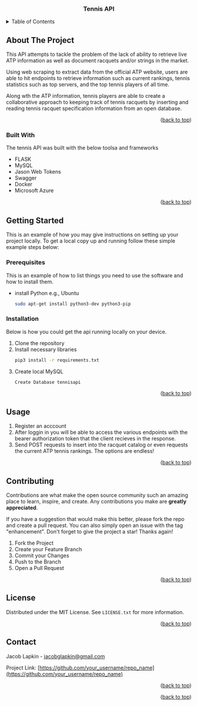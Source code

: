
  <h3 align="center">Tennis API</h3>

<!-- TABLE OF CONTENTS -->
<details>
  <summary>Table of Contents</summary>
  <ol>
    <li>
      <a href="#about-the-project">About The Project</a>
      <ul>
        <li><a href="#built-with">Built With</a></li>
      </ul>
    </li>
    <li>
      <a href="#getting-started">Getting Started</a>
      <ul>
        <li><a href="#prerequisites">Prerequisites</a></li>
        <li><a href="#installation">Installation</a></li>
      </ul>
    </li>
    <li><a href="#usage">Usage</a></li>
    <li><a href="#contributing">Contributing</a></li>
    <li><a href="#license">License</a></li>
    <li><a href="#contact">Contact</a></li>
  </ol>
</details>



<!-- ABOUT THE PROJECT -->
## About The Project
This API attempts to tackle the problem of the lack of ability to retrieve live ATP information as well as document racquets and/or strings in the market.

Using web scraping to extract data from the official ATP website, users are able to hit endpoints to retrieve information such as current rankings, tennis statistics such as top servers, and the top tennis players of all time. 

Along wth the ATP information, tennis players are able to create a collaborative approach to keeping track of tennis racquets by inserting and reading tennis racquet specification information from an open database. 

<p align="right">(<a href="#readme-top">back to top</a>)</p>



### Built With

The tennis API was built with the below toolsa and frameworks

* FLASK
* MySQL
* Jason Web Tokens
* Swagger
* Docker
* Microsoft Azure

<p align="right">(<a href="#readme-top">back to top</a>)</p>


<!-- GETTING STARTED -->
## Getting Started

This is an example of how you may give instructions on setting up your project locally.
To get a local copy up and running follow these simple example steps below:

### Prerequisites

This is an example of how to list things you need to use the software and how to install them.
* install Python e.g., Ubuntu
  ```sh
  sudo apt-get install python3-dev python3-pip
  ```

### Installation

Below is how you could get the api running locally on your device.

1. Clone the repository
2. Install necessary libraries
   ```sh
   pip3 install -r requirements.txt
   ```
3. Create local MySQL
   ```sh
   Create Database tennisapi
   ```

<p align="right">(<a href="#readme-top">back to top</a>)</p>


<!-- USAGE EXAMPLES -->
## Usage
1. Register an acccount
2. After loggin in you will be able to access the various endpoints with the bearer authorization token that the client recieves in the response. 
3. Send POST requests to insert into the racquet catalog or even requests the current ATP tennis rankings. The options are endless!


<p align="right">(<a href="#readme-top">back to top</a>)</p>


<!-- CONTRIBUTING -->
## Contributing

Contributions are what make the open source community such an amazing place to learn, inspire, and create. Any contributions you make are **greatly appreciated**.

If you have a suggestion that would make this better, please fork the repo and create a pull request. You can also simply open an issue with the tag "enhancement".
Don't forget to give the project a star! Thanks again!

1. Fork the Project
2. Create your Feature Branch
3. Commit your Changes 
4. Push to the Branch 
5. Open a Pull Request

<p align="right">(<a href="#readme-top">back to top</a>)</p>



<!-- LICENSE -->
## License

Distributed under the MIT License. See `LICENSE.txt` for more information.

<p align="right">(<a href="#readme-top">back to top</a>)</p>



<!-- CONTACT -->
## Contact

Jacob Lapkin - jacobglapkin@gmail.com

Project Link: [https://github.com/your_username/repo_name](https://github.com/your_username/repo_name)

<p align="right">(<a href="#readme-top">back to top</a>)</p>


<p align="right">(<a href="#readme-top">back to top</a>)</p>
